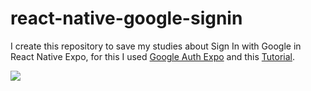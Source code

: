 # react-native-google-signin

I create this repository to save my studies about Sign In with Google in React Native Expo, for this I used [Google Auth Expo](https://docs.expo.dev/versions/latest/sdk/google/) and this [Tutorial](https://www.youtube.com/watch?v=FSMrzYpBeDM).


![](https://cdn.discordapp.com/attachments/576875163686010911/901913795641888808/Gravacao_de_Tela_2021-10-24_as_16.20.53.gif)
